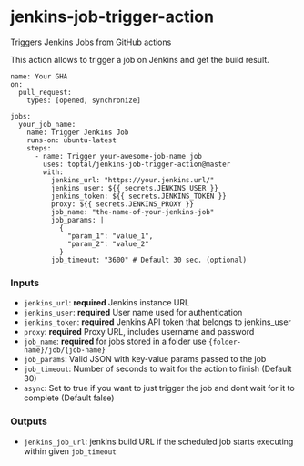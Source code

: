 # jenkins-job-trigger-action

Triggers Jenkins Jobs from GitHub actions

This action allows to trigger a job on Jenkins and get the build result.

```
name: Your GHA
on:
  pull_request:
    types: [opened, synchronize]

jobs:
  your_job_name:
    name: Trigger Jenkins Job
    runs-on: ubuntu-latest
    steps:
      - name: Trigger your-awesome-job-name job
        uses: toptal/jenkins-job-trigger-action@master
        with:
          jenkins_url: "https://your.jenkins.url/"
          jenkins_user: ${{ secrets.JENKINS_USER }}
          jenkins_token: ${{ secrets.JENKINS_TOKEN }}
          proxy: ${{ secrets.JENKINS_PROXY }}
          job_name: "the-name-of-your-jenkins-job"
          job_params: |
            {
              "param_1": "value_1",
              "param_2": "value_2"
            }
          job_timeout: "3600" # Default 30 sec. (optional)
```


### Inputs

* `jenkins_url`: **required** Jenkins instance URL
* `jenkins_user`: **required** User name used for authentication
* `jenkins_token`: **required** Jenkins API token that belongs to jenkins_user
* `proxy`: **required** Proxy URL, includes username and password
* `job_name`: **required** for jobs stored in a folder use `{folder-name}/job/{job-name}`
* `job_params`: Valid JSON with key-value params passed to the job
* `job_timeout`: Number of seconds to wait for the action to finish (Default 30)
* `async`: Set to true if you want to just trigger the job and dont wait for it to complete (Default false)

### Outputs

* `jenkins_job_url`: jenkins build URL if the scheduled job starts executing within given `job_timeout`
